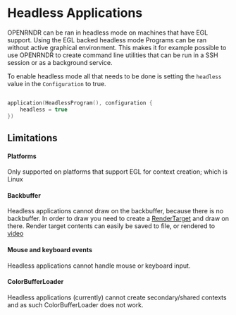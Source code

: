 # Headless Applications

OPENRNDR can be ran in headless mode on machines that have EGL support. Using the EGL backed headless mode Programs can be ran without active graphical environment. This makes it for example possible to use OPENRNDR to create command line utilities that can be run in a SSH session or as a background service.

To enable headless mode all that needs to be done is setting the `headless` value in the `Configuration` to true.

```kotlin

application(HeadlessProgram(), configuration {
    headless = true
})
```

## Limitations

#### Platforms

Only supported on platforms that support EGL for context creation; which is  Linux

#### Backbuffer

Headless applications cannot draw on the backbuffer, because there is no backbuffer. In order to draw you need to create a [RenderTarget](Tutorial_RenderTargets.md) and draw on there. Render target contents can easily be saved to file, or rendered to [video](Tutorial_VideoWriter.md)

#### Mouse and keyboard events
Headless applications cannot handle mouse or keyboard input.

#### ColorBufferLoader
Headless applications (currently) cannot create secondary/shared contexts and as such ColorBufferLoader does not work.

